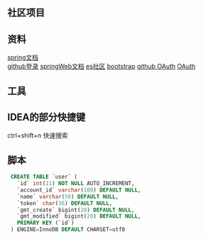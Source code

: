 ## 社区项目

## 资料
[spring文档](https://spring.io/guides)  
[github登录](https://developer.github.com/apps/ )
[springWeb文档](https://spring.io/guides/gs/serving-web-content/ )
[es社区](https://elasticsearch.cn/ )
[bootstrap](https://www.bootcss.com/)
[github OAuth](https://developer.github.com/apps/building-oauth-apps/creating-an-oauth-app/)
[OAuth](https://developer.github.com/apps/building-oauth-apps/authorizing-oauth-apps/)
## 工具



## IDEA的部分快捷键
    
   ctrl+shift+n 快速搜索
   
## 脚本
   
   ```sql
    CREATE TABLE `user` (
      `id` int(11) NOT NULL AUTO_INCREMENT,
      `account_id` varchar(100) DEFAULT NULL,
      `name` varchar(50) DEFAULT NULL,
      `token` char(36) DEFAULT NULL,
      `gmt_create` bigint(20) DEFAULT NULL,
      `gmt_modified` bigint(20) DEFAULT NULL,
      PRIMARY KEY (`id`)
    ) ENGINE=InnoDB DEFAULT CHARSET=utf8
  ```
  
  